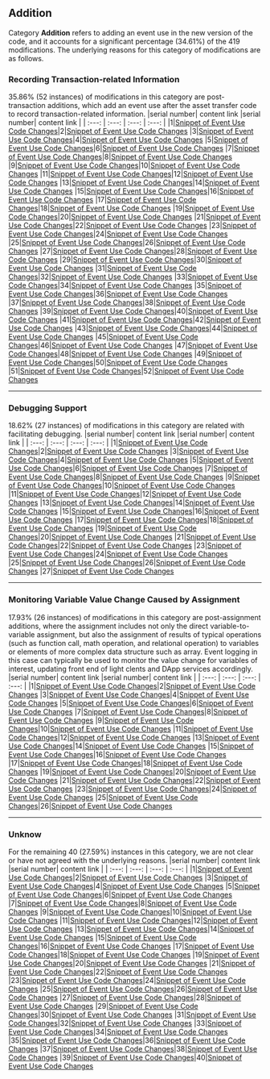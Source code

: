 ## Addition
Category **Addition** refers to adding an event use in the new version of the code, and it accounts for a significant percentage (34.61\%) of the 419 modifications. The underlying reasons for this category of modifications are as follows.

### Recording Transaction-related Information
35.86\% (52 instances) of modifications in this category are post-transaction additions, which add an event use after the asset transfer code to record transaction-related information.
|serial number|  content link  |serial number|  content link  |
|    :---:    |      :---:     |    :---:    |      :---:     |
|1|[Snippet of Event Use Code Changes](https://SolEventStudy01.github.io/Solidity-Event-Study/Event-Evolution/Addition/Post-transaction%20Addition/1.html)|2|[Snippet of Event Use Code Changes](https://SolEventStudy01.github.io/Solidity-Event-Study/Event-Evolution/Addition/Post-transaction%20Addition/2.html)
|3|[Snippet of Event Use Code Changes](https://SolEventStudy01.github.io/Solidity-Event-Study/Event-Evolution/Addition/Post-transaction%20Addition/3.html)|4|[Snippet of Event Use Code Changes](https://SolEventStudy01.github.io/Solidity-Event-Study/Event-Evolution/Addition/Post-transaction%20Addition/4.html)
|5|[Snippet of Event Use Code Changes](https://SolEventStudy01.github.io/Solidity-Event-Study/Event-Evolution/Addition/Post-transaction%20Addition/5.html)|6|[Snippet of Event Use Code Changes](https://SolEventStudy01.github.io/Solidity-Event-Study/Event-Evolution/Addition/Post-transaction%20Addition/6.html)
|7|[Snippet of Event Use Code Changes](https://SolEventStudy01.github.io/Solidity-Event-Study/Event-Evolution/Addition/Post-transaction%20Addition/7.html)|8|[Snippet of Event Use Code Changes](https://SolEventStudy01.github.io/Solidity-Event-Study/Event-Evolution/Addition/Post-transaction%20Addition/8.html)
|9|[Snippet of Event Use Code Changes](https://SolEventStudy01.github.io/Solidity-Event-Study/Event-Evolution/Addition/Post-transaction%20Addition/9.html)|10|[Snippet of Event Use Code Changes](https://SolEventStudy01.github.io/Solidity-Event-Study/Event-Evolution/Addition/Post-transaction%20Addition/10.html)
|11|[Snippet of Event Use Code Changes](https://SolEventStudy01.github.io/Solidity-Event-Study/Event-Evolution/Addition/Post-transaction%20Addition/11.html)|12|[Snippet of Event Use Code Changes](https://SolEventStudy01.github.io/Solidity-Event-Study/Event-Evolution/Addition/Post-transaction%20Addition/12.html)
|13|[Snippet of Event Use Code Changes](https://SolEventStudy01.github.io/Solidity-Event-Study/Event-Evolution/Addition/Post-transaction%20Addition/13.html)|14|[Snippet of Event Use Code Changes](https://SolEventStudy01.github.io/Solidity-Event-Study/Event-Evolution/Addition/Post-transaction%20Addition/14.html)
|15|[Snippet of Event Use Code Changes](https://SolEventStudy01.github.io/Solidity-Event-Study/Event-Evolution/Addition/Post-transaction%20Addition/15.html)|16|[Snippet of Event Use Code Changes](https://SolEventStudy01.github.io/Solidity-Event-Study/Event-Evolution/Addition/Post-transaction%20Addition/16.html)
|17|[Snippet of Event Use Code Changes](https://SolEventStudy01.github.io/Solidity-Event-Study/Event-Evolution/Addition/Post-transaction%20Addition/17.html)|18|[Snippet of Event Use Code Changes](https://SolEventStudy01.github.io/Solidity-Event-Study/Event-Evolution/Addition/Post-transaction%20Addition/18.html)
|19|[Snippet of Event Use Code Changes](https://SolEventStudy01.github.io/Solidity-Event-Study/Event-Evolution/Addition/Post-transaction%20Addition/19.html)|20|[Snippet of Event Use Code Changes](https://SolEventStudy01.github.io/Solidity-Event-Study/Event-Evolution/Addition/Post-transaction%20Addition/20.html)
|21|[Snippet of Event Use Code Changes](https://SolEventStudy01.github.io/Solidity-Event-Study/Event-Evolution/Addition/Post-transaction%20Addition/21.html)|22|[Snippet of Event Use Code Changes](https://SolEventStudy01.github.io/Solidity-Event-Study/Event-Evolution/Addition/Post-transaction%20Addition/22.html)
|23|[Snippet of Event Use Code Changes](https://SolEventStudy01.github.io/Solidity-Event-Study/Event-Evolution/Addition/Post-transaction%20Addition/23.html)|24|[Snippet of Event Use Code Changes](https://SolEventStudy01.github.io/Solidity-Event-Study/Event-Evolution/Addition/Post-transaction%20Addition/24.html)
|25|[Snippet of Event Use Code Changes](https://SolEventStudy01.github.io/Solidity-Event-Study/Event-Evolution/Addition/Post-transaction%20Addition/25.html)|26|[Snippet of Event Use Code Changes](https://SolEventStudy01.github.io/Solidity-Event-Study/Event-Evolution/Addition/Post-transaction%20Addition/26.html)
|27|[Snippet of Event Use Code Changes](https://SolEventStudy01.github.io/Solidity-Event-Study/Event-Evolution/Addition/Post-transaction%20Addition/27.html)|28|[Snippet of Event Use Code Changes](https://SolEventStudy01.github.io/Solidity-Event-Study/Event-Evolution/Addition/Post-transaction%20Addition/28.html)
|29|[Snippet of Event Use Code Changes](https://SolEventStudy01.github.io/Solidity-Event-Study/Event-Evolution/Addition/Post-transaction%20Addition/29.html)|30|[Snippet of Event Use Code Changes](https://SolEventStudy01.github.io/Solidity-Event-Study/Event-Evolution/Addition/Post-transaction%20Addition/30.html)
|31|[Snippet of Event Use Code Changes](https://SolEventStudy01.github.io/Solidity-Event-Study/Event-Evolution/Addition/Post-transaction%20Addition/31.html)|32|[Snippet of Event Use Code Changes](https://SolEventStudy01.github.io/Solidity-Event-Study/Event-Evolution/Addition/Post-transaction%20Addition/32.html)
|33|[Snippet of Event Use Code Changes](https://SolEventStudy01.github.io/Solidity-Event-Study/Event-Evolution/Addition/Post-transaction%20Addition/33.html)|34|[Snippet of Event Use Code Changes](https://SolEventStudy01.github.io/Solidity-Event-Study/Event-Evolution/Addition/Post-transaction%20Addition/34.html)
|35|[Snippet of Event Use Code Changes](https://SolEventStudy01.github.io/Solidity-Event-Study/Event-Evolution/Addition/Post-transaction%20Addition/35.html)|36|[Snippet of Event Use Code Changes](https://SolEventStudy01.github.io/Solidity-Event-Study/Event-Evolution/Addition/Post-transaction%20Addition/36.html)
|37|[Snippet of Event Use Code Changes](https://SolEventStudy01.github.io/Solidity-Event-Study/Event-Evolution/Addition/Post-transaction%20Addition/37.html)|38|[Snippet of Event Use Code Changes](https://SolEventStudy01.github.io/Solidity-Event-Study/Event-Evolution/Addition/Post-transaction%20Addition/38.html)
|39|[Snippet of Event Use Code Changes](https://SolEventStudy01.github.io/Solidity-Event-Study/Event-Evolution/Addition/Post-transaction%20Addition/39.html)|40|[Snippet of Event Use Code Changes](https://SolEventStudy01.github.io/Solidity-Event-Study/Event-Evolution/Addition/Post-transaction%20Addition/40.html)
|41|[Snippet of Event Use Code Changes](https://SolEventStudy01.github.io/Solidity-Event-Study/Event-Evolution/Addition/Post-transaction%20Addition/41.html)|42|[Snippet of Event Use Code Changes](https://SolEventStudy01.github.io/Solidity-Event-Study/Event-Evolution/Addition/Post-transaction%20Addition/42.html)
|43|[Snippet of Event Use Code Changes](https://SolEventStudy01.github.io/Solidity-Event-Study/Event-Evolution/Addition/Post-transaction%20Addition/43.html)|44|[Snippet of Event Use Code Changes](https://SolEventStudy01.github.io/Solidity-Event-Study/Event-Evolution/Addition/Post-transaction%20Addition/44.html)
|45|[Snippet of Event Use Code Changes](https://SolEventStudy01.github.io/Solidity-Event-Study/Event-Evolution/Addition/Post-transaction%20Addition/45.html)|46|[Snippet of Event Use Code Changes](https://SolEventStudy01.github.io/Solidity-Event-Study/Event-Evolution/Addition/Post-transaction%20Addition/46.html)
|47|[Snippet of Event Use Code Changes](https://SolEventStudy01.github.io/Solidity-Event-Study/Event-Evolution/Addition/Post-transaction%20Addition/47.html)|48|[Snippet of Event Use Code Changes](https://SolEventStudy01.github.io/Solidity-Event-Study/Event-Evolution/Addition/Post-transaction%20Addition/48.html)
|49|[Snippet of Event Use Code Changes](https://SolEventStudy01.github.io/Solidity-Event-Study/Event-Evolution/Addition/Post-transaction%20Addition/49.html)|50|[Snippet of Event Use Code Changes](https://SolEventStudy01.github.io/Solidity-Event-Study/Event-Evolution/Addition/Post-transaction%20Addition/50.html)
|51|[Snippet of Event Use Code Changes](https://SolEventStudy01.github.io/Solidity-Event-Study/Event-Evolution/Addition/Post-transaction%20Addition/51.html)|52|[Snippet of Event Use Code Changes](https://SolEventStudy01.github.io/Solidity-Event-Study/Event-Evolution/Addition/Post-transaction%20Addition/52.html)
****
### Debugging Support
18.62\% (27 instances) of modifications in this category are related with facilitating debugging. 
|serial number|  content link  |serial number|  content link  |
|    :---:    |      :---:     |    :---:    |      :---:     |
|1|[Snippet of Event Use Code Changes](https://SolEventStudy01.github.io/Solidity-Event-Study/Event-Evolution/Addition/Debugging%20Support/1.html)|2|[Snippet of Event Use Code Changes](https://SolEventStudy01.github.io/Solidity-Event-Study/Event-Evolution/Addition/Debugging%20Support/2.html)
|3|[Snippet of Event Use Code Changes](https://SolEventStudy01.github.io/Solidity-Event-Study/Event-Evolution/Addition/Debugging%20Support/3.html)|4|[Snippet of Event Use Code Changes](https://SolEventStudy01.github.io/Solidity-Event-Study/Event-Evolution/Addition/Debugging%20Support/4.html)
|5|[Snippet of Event Use Code Changes](https://SolEventStudy01.github.io/Solidity-Event-Study/Event-Evolution/Addition/Debugging%20Support/5.html)|6|[Snippet of Event Use Code Changes](https://SolEventStudy01.github.io/Solidity-Event-Study/Event-Evolution/Addition/Debugging%20Support/6.html)
|7|[Snippet of Event Use Code Changes](https://SolEventStudy01.github.io/Solidity-Event-Study/Event-Evolution/Addition/Debugging%20Support/7.html)|8|[Snippet of Event Use Code Changes](https://SolEventStudy01.github.io/Solidity-Event-Study/Event-Evolution/Addition/Debugging%20Support/8.html)
|9|[Snippet of Event Use Code Changes](https://SolEventStudy01.github.io/Solidity-Event-Study/Event-Evolution/Addition/Debugging%20Support/9.html)|10|[Snippet of Event Use Code Changes](https://SolEventStudy01.github.io/Solidity-Event-Study/Event-Evolution/Addition/Debugging%20Support/10.html)
|11|[Snippet of Event Use Code Changes](https://SolEventStudy01.github.io/Solidity-Event-Study/Event-Evolution/Addition/Debugging%20Support/11.html)|12|[Snippet of Event Use Code Changes](https://SolEventStudy01.github.io/Solidity-Event-Study/Event-Evolution/Addition/Debugging%20Support/12.html)
|13|[Snippet of Event Use Code Changes](https://SolEventStudy01.github.io/Solidity-Event-Study/Event-Evolution/Addition/Debugging%20Support/13.html)|14|[Snippet of Event Use Code Changes](https://SolEventStudy01.github.io/Solidity-Event-Study/Event-Evolution/Addition/Debugging%20Support/14.html)
|15|[Snippet of Event Use Code Changes](https://SolEventStudy01.github.io/Solidity-Event-Study/Event-Evolution/Addition/Debugging%20Support/15.html)|16|[Snippet of Event Use Code Changes](https://SolEventStudy01.github.io/Solidity-Event-Study/Event-Evolution/Addition/Debugging%20Support/16.html)
|17|[Snippet of Event Use Code Changes](https://SolEventStudy01.github.io/Solidity-Event-Study/Event-Evolution/Addition/Debugging%20Support/17.html)|18|[Snippet of Event Use Code Changes](https://SolEventStudy01.github.io/Solidity-Event-Study/Event-Evolution/Addition/Debugging%20Support/18.html)
|19|[Snippet of Event Use Code Changes](https://SolEventStudy01.github.io/Solidity-Event-Study/Event-Evolution/Addition/Debugging%20Support/19.html)|20|[Snippet of Event Use Code Changes](https://SolEventStudy01.github.io/Solidity-Event-Study/Event-Evolution/Addition/Debugging%20Support/20.html)
|21|[Snippet of Event Use Code Changes](https://SolEventStudy01.github.io/Solidity-Event-Study/Event-Evolution/Addition/Debugging%20Support/21.html)|22|[Snippet of Event Use Code Changes](https://SolEventStudy01.github.io/Solidity-Event-Study/Event-Evolution/Addition/Debugging%20Support/22.html)
|23|[Snippet of Event Use Code Changes](https://SolEventStudy01.github.io/Solidity-Event-Study/Event-Evolution/Addition/Debugging%20Support/23.html)|24|[Snippet of Event Use Code Changes](https://SolEventStudy01.github.io/Solidity-Event-Study/Event-Evolution/Addition/Debugging%20Support/24.html)
|25|[Snippet of Event Use Code Changes](https://SolEventStudy01.github.io/Solidity-Event-Study/Event-Evolution/Addition/Debugging%20Support/25.html)|26|[Snippet of Event Use Code Changes](https://SolEventStudy01.github.io/Solidity-Event-Study/Event-Evolution/Addition/Debugging%20Support/26.html)
|27|[Snippet of Event Use Code Changes](https://SolEventStudy01.github.io/Solidity-Event-Study/Event-Evolution/Addition/Debugging%20Support/27.html)
****
### Monitoring Variable Value Change Caused by Assignment
17.93\% (26 instances) of modifications in this category are post-assignment additions, where the assignment includes not only the direct variable-to-variable assignment, but also the assignment of results of typical operations (such as function call, math operation, and relational operation) to variables or elements of more complex data structure such as array. Event logging in this case can typically be used to monitor the value change for variables of interest, updating front end of light clents and DApp services accordingly. 
|serial number|  content link  |serial number|  content link  |
|    :---:    |      :---:     |    :---:    |      :---:     |
|1|[Snippet of Event Use Code Changes](https://SolEventStudy01.github.io/Solidity-Event-Study/Event-Evolution/Addition/Post-assignment%20Addition/1.html)|2|[Snippet of Event Use Code Changes](https://SolEventStudy01.github.io/Solidity-Event-Study/Event-Evolution/Addition/Post-assignment%20Addition/2.html)
|3|[Snippet of Event Use Code Changes](https://SolEventStudy01.github.io/Solidity-Event-Study/Event-Evolution/Addition/Post-assignment%20Addition/3.html)|4|[Snippet of Event Use Code Changes](https://SolEventStudy01.github.io/Solidity-Event-Study/Event-Evolution/Addition/Post-assignment%20Addition/4.html)
|5|[Snippet of Event Use Code Changes](https://SolEventStudy01.github.io/Solidity-Event-Study/Event-Evolution/Addition/Post-assignment%20Addition/5.html)|6|[Snippet of Event Use Code Changes](https://SolEventStudy01.github.io/Solidity-Event-Study/Event-Evolution/Addition/Post-assignment%20Addition/6.html)
|7|[Snippet of Event Use Code Changes](https://SolEventStudy01.github.io/Solidity-Event-Study/Event-Evolution/Addition/Post-assignment%20Addition/7.html)|8|[Snippet of Event Use Code Changes](https://SolEventStudy01.github.io/Solidity-Event-Study/Event-Evolution/Addition/Post-assignment%20Addition/8.html)
|9|[Snippet of Event Use Code Changes](https://SolEventStudy01.github.io/Solidity-Event-Study/Event-Evolution/Addition/Post-assignment%20Addition/9.html)|10|[Snippet of Event Use Code Changes](https://SolEventStudy01.github.io/Solidity-Event-Study/Event-Evolution/Addition/Post-assignment%20Addition/10.html)
|11|[Snippet of Event Use Code Changes](https://SolEventStudy01.github.io/Solidity-Event-Study/Event-Evolution/Addition/Post-assignment%20Addition/11.html)|12|[Snippet of Event Use Code Changes](https://SolEventStudy01.github.io/Solidity-Event-Study/Event-Evolution/Addition/Post-assignment%20Addition/12.html)
|13|[Snippet of Event Use Code Changes](https://SolEventStudy01.github.io/Solidity-Event-Study/Event-Evolution/Addition/Post-assignment%20Addition/13.html)|14|[Snippet of Event Use Code Changes](https://SolEventStudy01.github.io/Solidity-Event-Study/Event-Evolution/Addition/Post-assignment%20Addition/14.html)
|15|[Snippet of Event Use Code Changes](https://SolEventStudy01.github.io/Solidity-Event-Study/Event-Evolution/Addition/Post-assignment%20Addition/15.html)|16|[Snippet of Event Use Code Changes](https://SolEventStudy01.github.io/Solidity-Event-Study/Event-Evolution/Addition/Post-assignment%20Addition/16.html)
|17|[Snippet of Event Use Code Changes](https://SolEventStudy01.github.io/Solidity-Event-Study/Event-Evolution/Addition/Post-assignment%20Addition/17.html)|18|[Snippet of Event Use Code Changes](https://SolEventStudy01.github.io/Solidity-Event-Study/Event-Evolution/Addition/Post-assignment%20Addition/18.html)
|19|[Snippet of Event Use Code Changes](https://SolEventStudy01.github.io/Solidity-Event-Study/Event-Evolution/Addition/Post-assignment%20Addition/19.html)|20|[Snippet of Event Use Code Changes](https://SolEventStudy01.github.io/Solidity-Event-Study/Event-Evolution/Addition/Post-assignment%20Addition/20.html)
|21|[Snippet of Event Use Code Changes](https://SolEventStudy01.github.io/Solidity-Event-Study/Event-Evolution/Addition/Post-assignment%20Addition/21.html)|22|[Snippet of Event Use Code Changes](https://SolEventStudy01.github.io/Solidity-Event-Study/Event-Evolution/Addition/Post-assignment%20Addition/22.html)
|23|[Snippet of Event Use Code Changes](https://SolEventStudy01.github.io/Solidity-Event-Study/Event-Evolution/Addition/Post-assignment%20Addition/23.html)|24|[Snippet of Event Use Code Changes](https://SolEventStudy01.github.io/Solidity-Event-Study/Event-Evolution/Addition/Post-assignment%20Addition/24.html)
|25|[Snippet of Event Use Code Changes](https://SolEventStudy01.github.io/Solidity-Event-Study/Event-Evolution/Addition/Post-assignment%20Addition/25.html)|26|[Snippet of Event Use Code Changes](https://SolEventStudy01.github.io/Solidity-Event-Study/Event-Evolution/Addition/Post-assignment%20Addition/26.html)
****
### Unknow
For the remaining 40 (27.59\%) instances in this category, we are not clear or have not agreed with the underlying reasons.
|serial number|  content link  |serial number|  content link  |
|    :---:    |      :---:     |    :---:    |      :---:     |
|1|[Snippet of Event Use Code Changes](https://SolEventStudy01.github.io/Solidity-Event-Study/Event-Evolution/Addition/Unknow/1.html)|2|[Snippet of Event Use Code Changes](https://SolEventStudy01.github.io/Solidity-Event-Study/Event-Evolution/Addition/Unknow/2.html)
|3|[Snippet of Event Use Code Changes](https://SolEventStudy01.github.io/Solidity-Event-Study/Event-Evolution/Addition/Unknow/3.html)|4|[Snippet of Event Use Code Changes](https://SolEventStudy01.github.io/Solidity-Event-Study/Event-Evolution/Addition/Unknow/4.html)
|5|[Snippet of Event Use Code Changes](https://SolEventStudy01.github.io/Solidity-Event-Study/Event-Evolution/Addition/Unknow/5.html)|6|[Snippet of Event Use Code Changes](https://SolEventStudy01.github.io/Solidity-Event-Study/Event-Evolution/Addition/Unknow/6.html)
|7|[Snippet of Event Use Code Changes](https://SolEventStudy01.github.io/Solidity-Event-Study/Event-Evolution/Addition/Unknow/7.html)|8|[Snippet of Event Use Code Changes](https://SolEventStudy01.github.io/Solidity-Event-Study/Event-Evolution/Addition/Unknow/8.html)
|9|[Snippet of Event Use Code Changes](https://SolEventStudy01.github.io/Solidity-Event-Study/Event-Evolution/Addition/Unknow/9.html)|10|[Snippet of Event Use Code Changes](https://SolEventStudy01.github.io/Solidity-Event-Study/Event-Evolution/Addition/Unknow/10.html)
|11|[Snippet of Event Use Code Changes](https://SolEventStudy01.github.io/Solidity-Event-Study/Event-Evolution/Addition/Unknow/11.html)|12|[Snippet of Event Use Code Changes](https://SolEventStudy01.github.io/Solidity-Event-Study/Event-Evolution/Addition/Unknow/12.html)
|13|[Snippet of Event Use Code Changes](https://SolEventStudy01.github.io/Solidity-Event-Study/Event-Evolution/Addition/Unknow/13.html)|14|[Snippet of Event Use Code Changes](https://SolEventStudy01.github.io/Solidity-Event-Study/Event-Evolution/Addition/Unknow/14.html)
|15|[Snippet of Event Use Code Changes](https://SolEventStudy01.github.io/Solidity-Event-Study/Event-Evolution/Addition/Unknow/15.html)|16|[Snippet of Event Use Code Changes](https://SolEventStudy01.github.io/Solidity-Event-Study/Event-Evolution/Addition/Unknow/16.html)
|17|[Snippet of Event Use Code Changes](https://SolEventStudy01.github.io/Solidity-Event-Study/Event-Evolution/Addition/Unknow/17.html)|18|[Snippet of Event Use Code Changes](https://SolEventStudy01.github.io/Solidity-Event-Study/Event-Evolution/Addition/Unknow/18.html)
|19|[Snippet of Event Use Code Changes](https://SolEventStudy01.github.io/Solidity-Event-Study/Event-Evolution/Addition/Unknow/19.html)|20|[Snippet of Event Use Code Changes](https://SolEventStudy01.github.io/Solidity-Event-Study/Event-Evolution/Addition/Unknow/20.html)
|21|[Snippet of Event Use Code Changes](https://SolEventStudy01.github.io/Solidity-Event-Study/Event-Evolution/Addition/Unknow/21.html)|22|[Snippet of Event Use Code Changes](https://SolEventStudy01.github.io/Solidity-Event-Study/Event-Evolution/Addition/Unknow/22.html)
|23|[Snippet of Event Use Code Changes](https://SolEventStudy01.github.io/Solidity-Event-Study/Event-Evolution/Addition/Unknow/23.html)|24|[Snippet of Event Use Code Changes](https://SolEventStudy01.github.io/Solidity-Event-Study/Event-Evolution/Addition/Unknow/24.html)
|25|[Snippet of Event Use Code Changes](https://SolEventStudy01.github.io/Solidity-Event-Study/Event-Evolution/Addition/Unknow/25.html)|26|[Snippet of Event Use Code Changes](https://SolEventStudy01.github.io/Solidity-Event-Study/Event-Evolution/Addition/Unknow/26.html)
|27|[Snippet of Event Use Code Changes](https://SolEventStudy01.github.io/Solidity-Event-Study/Event-Evolution/Addition/Unknow/27.html)|28|[Snippet of Event Use Code Changes](https://SolEventStudy01.github.io/Solidity-Event-Study/Event-Evolution/Addition/Unknow/28.html)
|29|[Snippet of Event Use Code Changes](https://SolEventStudy01.github.io/Solidity-Event-Study/Event-Evolution/Addition/Unknow/29.html)|30|[Snippet of Event Use Code Changes](https://SolEventStudy01.github.io/Solidity-Event-Study/Event-Evolution/Addition/Unknow/30.html)
|31|[Snippet of Event Use Code Changes](https://SolEventStudy01.github.io/Solidity-Event-Study/Event-Evolution/Addition/Unknow/31.html)|32|[Snippet of Event Use Code Changes](https://SolEventStudy01.github.io/Solidity-Event-Study/Event-Evolution/Addition/Unknow/32.html)
|33|[Snippet of Event Use Code Changes](https://SolEventStudy01.github.io/Solidity-Event-Study/Event-Evolution/Addition/Unknow/33.html)|34|[Snippet of Event Use Code Changes](https://SolEventStudy01.github.io/Solidity-Event-Study/Event-Evolution/Addition/Unknow/34.html)
|35|[Snippet of Event Use Code Changes](https://SolEventStudy01.github.io/Solidity-Event-Study/Event-Evolution/Addition/Unknow/35.html)|36|[Snippet of Event Use Code Changes](https://SolEventStudy01.github.io/Solidity-Event-Study/Event-Evolution/Addition/Unknow/36.html)
|37|[Snippet of Event Use Code Changes](https://SolEventStudy01.github.io/Solidity-Event-Study/Event-Evolution/Addition/Unknow/37.html)|38|[Snippet of Event Use Code Changes](https://SolEventStudy01.github.io/Solidity-Event-Study/Event-Evolution/Addition/Unknow/38.html)
|39|[Snippet of Event Use Code Changes](https://SolEventStudy01.github.io/Solidity-Event-Study/Event-Evolution/Addition/Unknow/39.html)|40|[Snippet of Event Use Code Changes](https://SolEventStudy01.github.io/Solidity-Event-Study/Event-Evolution/Addition/Unknow/40.html)
